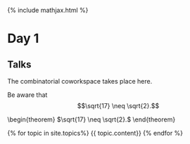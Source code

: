 ---
---

{% include mathjax.html %}



# Day 1

## Talks

The combinatorial coworkspace takes place here.

Be aware that 
$$\sqrt{17} \neq \sqrt{2}.$$

\begin{theorem}
$\sqrt{17} \neq \sqrt{2}.$
\end{theorem}

{% for topic in site.topics%}
{{ topic.content}}
{% endfor %}
